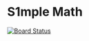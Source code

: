 # S1mple Math

[![Board Status](https://dev.azure.com/jasonfigueroa-org/ecf99a1f-9ac1-42cd-920c-18b1e1760415/6c76e71c-a2f6-47e4-9010-fc6d00d111ff/_apis/work/boardbadge/7db34ff2-44eb-443e-bd51-d963edd5b00c?columnOptions=1)](https://dev.azure.com/jasonfigueroa-org/ecf99a1f-9ac1-42cd-920c-18b1e1760415/_boards/board/t/6c76e71c-a2f6-47e4-9010-fc6d00d111ff/Microsoft.RequirementCategory/)